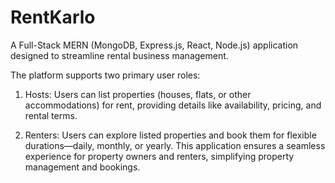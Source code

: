 # RentKarlo
A Full-Stack MERN (MongoDB, Express.js, React, Node.js) application designed to streamline rental business management.

The platform supports two primary user roles:

1. Hosts: Users can list properties (houses, flats, or other accommodations) for rent, providing details like availability, pricing, and rental terms.

2. Renters: Users can explore listed properties and book them for flexible durations—daily, monthly, or yearly.
This application ensures a seamless experience for property owners and renters, simplifying property management and bookings.